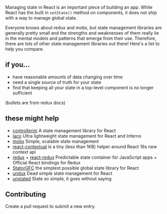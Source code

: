 Managing state in React is an important piece of building an app. While React has the built in `setState()` method on components, it does not ship with a way to manage global state.

Everyone knows about redux and mobx, but state management libraries are generally pretty small and the strengths and weaknesses of them really lie in the mental models and patterns that emerge from their use. Therefore, there are lots of other state management libraries out there! Here's a list to help you compare.

## if you...
* have reasonable amounts of data changing over time
* need a single source of truth for your state
* find that keeping all your state in a top-level component is no longer sufficient

(bullets are from redux docs)

## these might help
* [controllerim](https://github.com/Niryo/controllerim/) A state management library for React
* [laco](https://github.com/deamme/laco) Ultra lightweight state management for React and Inferno
* [mobx](https://mobx.js.org/) Simple, scalable state management
* [react-contextual](https://github.com/drcmda/react-contextual) is a tiny (less than 1KB) helper around React 16s new context api
* [redux](https://github.com/reactjs/redux/) +  [react-redux](https://github.com/reactjs/react-redux) Predictable state container for JavaScript apps + Official React bindings for Redux
* [StatorGFC](https://github.com/cs01/statorgfc) the simplest possible global state library for React
* [undux](https://github.com/bcherny/undux) Dead simple state management for React
* [unstated](https://github.com/jamiebuilds/unstated) State so simple, it goes without saying

## Contributing
Create a pull request to submit a new entry.
